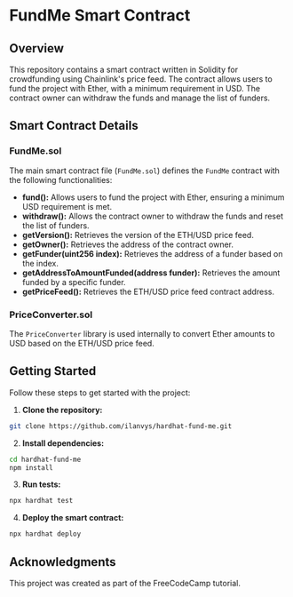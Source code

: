 # FundMe Smart Contract

## Overview

This repository contains a smart contract written in Solidity for crowdfunding using Chainlink's price feed. The contract allows users to fund the project with Ether, with a minimum requirement in USD. The contract owner can withdraw the funds and manage the list of funders.

## Smart Contract Details

### FundMe.sol

The main smart contract file (`FundMe.sol`) defines the `FundMe` contract with the following functionalities:

- **fund():** Allows users to fund the project with Ether, ensuring a minimum USD requirement is met.
- **withdraw():** Allows the contract owner to withdraw the funds and reset the list of funders.
- **getVersion():** Retrieves the version of the ETH/USD price feed.
- **getOwner():** Retrieves the address of the contract owner.
- **getFunder(uint256 index):** Retrieves the address of a funder based on the index.
- **getAddressToAmountFunded(address funder):** Retrieves the amount funded by a specific funder.
- **getPriceFeed():** Retrieves the ETH/USD price feed contract address.

### PriceConverter.sol

The `PriceConverter` library is used internally to convert Ether amounts to USD based on the ETH/USD price feed.

## Getting Started

Follow these steps to get started with the project:

1. **Clone the repository:**
  ```bash
  git clone https://github.com/ilanvys/hardhat-fund-me.git
  ```
2. **Install dependencies:**
  ```bash
  cd hardhat-fund-me
  npm install
  ```
3. **Run tests:**
  ```bash
  npx hardhat test
  ```
4. **Deploy the smart contract:**
  ```bash
  npx hardhat deploy
  ```

## Acknowledgments
This project was created as part of the FreeCodeCamp tutorial.
